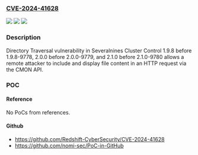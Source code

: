 ### [CVE-2024-41628](https://cve.mitre.org/cgi-bin/cvename.cgi?name=CVE-2024-41628)
![](https://img.shields.io/static/v1?label=Product&message=n%2Fa&color=blue)
![](https://img.shields.io/static/v1?label=Version&message=n%2Fa&color=blue)
![](https://img.shields.io/static/v1?label=Vulnerability&message=n%2Fa&color=brighgreen)

### Description

Directory Traversal vulnerability in Severalnines Cluster Control 1.9.8 before 1.9.8-9778, 2.0.0 before 2.0.0-9779, and 2.1.0 before 2.1.0-9780 allows a remote attacker to include and display file content in an HTTP request via the CMON API.

### POC

#### Reference
No PoCs from references.

#### Github
- https://github.com/Redshift-CyberSecurity/CVE-2024-41628
- https://github.com/nomi-sec/PoC-in-GitHub

